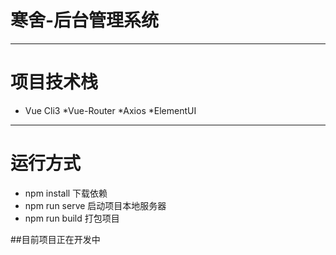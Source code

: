 # 寒舍-后台管理系统
***

# 项目技术栈
* Vue Cli3
*Vue-Router
*Axios
*ElementUI
***

# 运行方式
- npm install 下载依赖
- npm run serve 启动项目本地服务器
- npm run build 打包项目

##目前项目正在开发中